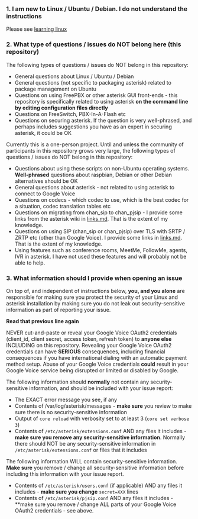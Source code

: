 ### 1. I am new to Linux / Ubuntu / Debian. I do not understand the instructions
Please see [learning linux](/docs/learning_linux.md)

### 2. What type of questions / issues do NOT belong here (this repository)
The following types of questions / issues do NOT belong in this repository:
- General questions about Linux / Ubuntu / Debian
- General questions (not specific to packaging asterisk) related to package management on Ubuntu
- Questions on using FreePBX or other asterisk GUI front-ends - this repository is specifically related to using asterisk **on the command line by editing configuration files directly**
- Questions on FreeSwitch, PBX-In-A-Flash etc
- Questions on securing asterisk. If the question is very well-phrased, and perhaps includes suggestions you have as an expert in securing asterisk, it could be OK

Currently this is a one-person project. 
Until and unless the community of participants in this repository grows very large, the following types of questions / issues do NOT belong in this repository:
- Questions about using these scripts on non-Ubuntu operating systems. **Well-phrased** questions about raspbian, Debian or other Debian alternatives should be OK
- General questions about asterisk - not related to using asterisk to connect to Google Voice
- Questions on codecs - which codec to use, which is the best codec for a situation, codec translation tables etc
- Questions on migrating from chan_sip to chan_pjsip - I provide some links from the asterisk wiki in [links.md](/docs/links.md). That is the extent of my knowledge.
- Questions on using SIP (chan_sip or chan_pjsip) over TLS with SRTP / ZRTP etc (other than Google Voice). I provide some links in [links.md](/docs/links.md). That is the extent of my knowledge.
- Using features such as conference rooms, MeetMe, FollowMe, agents, IVR in asterisk. I have not used these features and will probably not be able to help.

### 3. What information should I provide when opening an issue
On top of, and independent of instructions below, **you, and you alone** are responsible for making sure you protect the security of your Linux and asterisk installation by making sure you do not leak out security-sensitive information as part of reporting your issue.

**Read that previous line again**

NEVER cut-and-paste or reveal your Google Voice OAuth2 credentials (client_id, client secret, access token, refresh token) to **anyone else** INCLUDING on this repository. 
Revealing your Google Voice OAuth2 credentials can have **SERIOUS** consequences, including financial consequences if you have international dialing with an automatic payment method setup.
Abuse of your Google Voice credentials **could** result in your Google Voice service being disrupted or limited or disabled by Google.

The following information should **normally** not contain any security-sensitive information, and should be included with your issue report:
- The EXACT error message you see, if any
- Contents of /var/log/asterisk/messages - **make sure** you review to make sure there is no security-sensitive information
- Output of ```core reload``` with verbosity set to at least 3 (```core set verbose 3```)
- Contents of ```/etc/asterisk/extensions.conf``` AND any files it includes - **make sure you remove any security-sensitive information**. Normally there should NOT be any security-sensitive information in ```/etc/asterisk/extensions.conf``` or files that it includes

The following information WILL contain security-sensitive information. 
**Make sure** you remove / change all security-sensitive information before including this information with your issue report.
- Contents of ```/etc/asterisk/users.conf``` (if applicable) AND any files it includes - **make sure you change** ```secret=XXX``` lines
- Contents of ```/etc/asterisk/pjsip.conf``` AND any files it includes - **make sure you remove / change ALL parts of your Google Voice OAuth2 credentials - see above.
